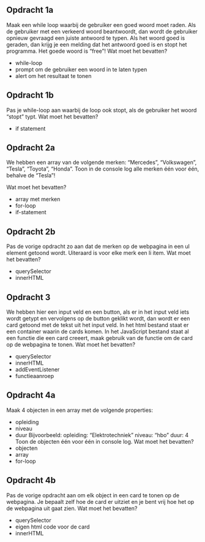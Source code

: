 ## Opdracht 1a
Maak een while loop waarbij de gebruiker een goed woord moet raden.
Als de gebruiker met een verkeerd woord beantwoordt, dan wordt de gebruiker opnieuw gevraagd een juiste antwoord te typen. Als het woord goed is geraden, dan krijg je een melding dat het antwoord goed is en stopt het programma.
Het goede woord is “free”!
Wat moet het bevatten?
-	while-loop
-	prompt om de gebruiker een woord in te laten typen
-	alert om het resultaat te tonen

## Opdracht 1b
Pas je while-loop aan waarbij de loop ook stopt, als de gebruiker het woord “stopt” typt. 
Wat moet het bevatten?
-	if statement


## Opdracht 2a
We hebben een array van de volgende merken:
“Mercedes”, “Volkswagen”, “Tesla”, “Toyota”, “Honda”.
Toon in de console log alle merken één voor één, behalve  de “Tesla”!

Wat moet het bevatten?
-	array met merken
-	for-loop
-	if-statement

## Opdracht 2b
Pas de vorige opdracht zo aan dat de merken op de webpagina in een ul element getoond wordt. Uiteraard is voor elke merk een li item.
Wat moet het bevatten?
-	querySelector
-	innerHTML
 
## Opdracht 3
We hebben hier een input veld en een button, als er in het input veld iets wordt getypt en vervolgens op de button geklikt wordt, dan wordt er een card getoond met de tekst uit het input veld.
In het html bestand staat er een container waarin de cards komen.
In het JavaScript bestand staat al een functie die een card creeert, maak gebruik van de functie om de card op de webpagina te tonen.
Wat moet het bevatten?
-	querySelector
-	innerHTML
-	addEventListener
-	functieaanroep

## Opdracht 4a
Maak 4 objecten in een array met de volgende properties:
-	opleiding
-	niveau
-	duur
Bijvoorbeeld:
opleiding: “Elektrotechniek”
niveau: “hbo”
duur: 4
Toon de objecten één voor één in console log.
Wat moet het bevatten?
-	objecten
-	array
-	for-loop

## Opdracht 4b
Pas de vorige opdracht aan om elk object in een card te tonen op de webpagina.
Je bepaalt zelf hoe de card er uitziet en je bent vrij hoe het op de webpagina uit gaat zien.
Wat moet het bevatten?
-	querySelector
-	eigen html code voor de card
-	innerHTML
